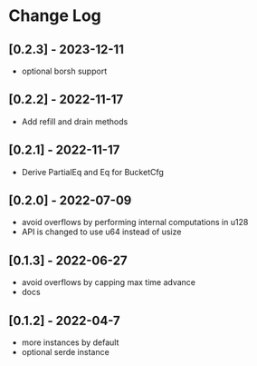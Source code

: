 # Change Log

## [0.2.3] - 2023-12-11
- optional borsh support

## [0.2.2] - 2022-11-17
- Add refill and drain methods

## [0.2.1] - 2022-11-17
- Derive PartialEq and Eq for BucketCfg

## [0.2.0] - 2022-07-09
- avoid overflows by performing internal computations in u128
- API is changed to use u64 instead of usize

## [0.1.3] - 2022-06-27
- avoid overflows by capping max time advance
- docs

## [0.1.2] - 2022-04-7
- more instances by default
- optional serde instance
